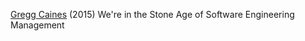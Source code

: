 
[Gregg Caines](http://caines.ca/blog/2015/06/14/were-in-the-stone-age-of-software-engineering-management/)
(2015) We're in the Stone Age of Software Engineering Management
